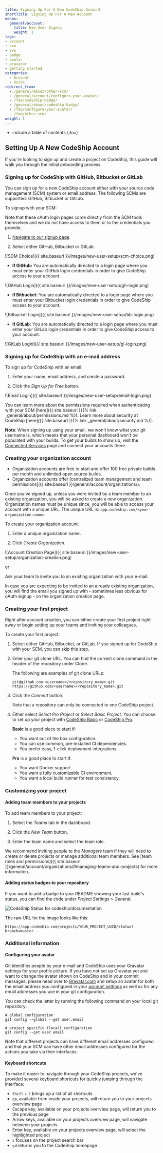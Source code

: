 ```yaml
---
title: Signing Up For A New CodeShip Account
shortTitle: Signing Up For A New Account
menus:
  general/account:
    title: New User Signup
    weight: 1
tags:
- account
- scm
- svn
- badge
- avatar
- gravatar
- getting started
categories:
  - Account
  - Guide
redirect_from:
  - /general/about/other-scm/
  - /general/account/configure-your-avatar/
  - /faq/codeship-badge/
  - /general/about/codeship-badge/
  - /faq/configure-your-avatar/
  - /faq/other-scm/
weight: 1
---
```


* include a table of contents
{:toc}

## Setting Up A New CodeShip Account

If you're looking to sign up and create a project on CodeShip, this guide will walk you through the initial onboarding process.

### Signing up for CodeShip with GitHub, Bitbucket or GitLab

You can sign up for a new CodeShip account either with your source code management (SCM) system or email address. The following SCMs are supported: GitHub, Bitbucket or GitLab.

To signup with your SCM:

Note that these oAuth login pages come directly from the SCM tools themselves and we do not have access to them or to the credentials you provide.

1. [Navigate to our signup page](https://app.codeship.com/registrations/new).

2. Select either GitHub, Bitbucket or GitLab.

![SCM Choice]({{ site.baseurl }}/images/new-user-setup/scm-choice.png)

- **If GitHub:** You are automatically directed to a login page where you must enter your GitHub login credentials in order to give CodeShip access to your account.

![GitHub Login]({{ site.baseurl }}/images/new-user-setup/gh-login.png)

- **If Bitbucket:** You are automatically directed to a login page where you must enter your Bitbucket login credentials in order to give CodeShip access to your account.

![Bitbucket Login]({{ site.baseurl }}/images/new-user-setup/bb-login.png)

- **If GitLab:** You are automatically directed to a login page where you must enter your GitLab login credentials in order to give CodeShip access to your account.

![GitLab Login]({{ site.baseurl }}/images/new-user-setup/gl-login.png)

### Signing up for CodeShip with an e-mail address

To sign up for CodeShip with an email:

1. Enter your name, email address, and create a password.

2. Click the _Sign Up for Free_ button.

![Email Login]({{ site.baseurl }}/images/new-user-setup/email-login.png)

You can learn more about the permissions required when authenticating with your SCM [here]({{ site.baseurl }}{% link _general/about/permissions.md %}). Learn more about security at CodeShip [here]({{ site.baseurl }}{% link _general/about/security.md %}).

**Note**: When signing up using your email, we won't know what your git username is, which means that your personal dashboard won't be populated with your builds. To get your builds to show up, visit the [Connected Services](https://app.codeship.com/authentications) page and connect your accounts there.

### Creating your organization account 

* Organization accounts are free to start and offer 100 free private builds per month and unlimited open source builds.
* Organization accounts offer [centralized team management and team permissions]({{ site.baseurl }}/general/account/organizations/).

Once you’ve signed up, unless you were invited by a team member to an existing organization, you will be asked to create a new organization. Organization names must be unique since, you will be able to access your account with a unique URL. The unique URL is:  `app.codeship.com/<your-organization-name>`.

To create your organization account:

1. Enter a unique organization name.

2. Click _Create Organization_.

![Account Creation Page]({{ site.baseurl }}/images/new-user-setup/organization-creation.png)

or

Ask your team to invite you to an existing organization with your e-mail.

In case you are expecting to be invited to an already existing organization, you will find the email you signed up with - sometimes less obvious for oAuth signup - on the organization creation page.

### Creating your first project

Right after account creation, you can either create your first project right away or begin setting up your teams and inviting your colleagues.

To create your first project:

1. Select either GitHub, Bitbucket, or GitLab. If you signed up for CodeShip with your SCM, you can skip this step.

2. Enter your git clone URL. You can find the correct clone command in the header of the repository under Clone.  

    The following are examples of git clone URLs:  

    ```
    git@github.com:<username>/<repository_name>.git
    https://github.com/<username>/<repository_name>.git
    ```

3. Click the _Connect_ button.

    Note that a repository can only be connected to one CodeShip project.

4. Either select _Select Pro Project_ or _Select Basic Project_. You can choose to set up your project with [CodeShip Basic](https://codeship.com/features/basic) or [CodeShip Pro](https://codeship.com/features/pro).

    **Basic** is a good place to start if:
    - You want out of the box configuration.
    - You can use common, pre-installed CI dependencies.
    - You prefer easy, 1-click deployment integrations.

    **Pro** is a good place to start if:
    - You want Docker support.
    - You want a fully customizable CI environment.
    - You want a local build runner for test consistency.

### Customizing your project

#### Adding team members to your projects

To add team members to your project: 

1. Select the _Teams_ tab in the dashboard.

2. Click the _New Team_ button.

3. Enter the  team name and select the team role.

We recommend inviting people to the _Managers_ team if they will need to create or delete projects or manage additional team members. See [team roles and permissions]({{ site.baseurl }}/general/account/organizations/#managing-teams-and-projects) for more information.

#### Adding status badges to your repository

If you want to add a badge to your README showing your last build's status, you can find the code under _Project Settings > General_.

![CodeShip Status for codeship/documentation](https://codeship.com/projects/0bdb0440-3af5-0133-00ea-0ebda3a33bf6/status?branch=master)

The raw URL for the image looks like this:

```
https://app.codeship.com/projects/YOUR_PROJECT_UUID/status?branch=master
```

### Additional information

#### Configuring your avatar

Git identifies people by your e-mail and CodeShip uses your Gravatar settings for your profile picture. If you have not set up Gravatar yet and want to change the avatar shown on CodeShip and in your commit messages, please head over to [Gravatar.com](https://en.gravatar.com/) and setup an avatar for both the email address you configured in your [account settings](https://app.codeship.com/user/edit) as well as for any email addresses you use in your git configuration.

You can check the latter by running the following command on your local git repository:

```shell
# global configuration
git config --global --get user.email

# project specific (local) configuration
git config --get user.email
```

Note that different projects can have different email addresses configured and that your SCM can have other email addresses configured for the actions you take via their interfaces.

#### Keyboard shortcuts

To make it easier to navigate through your CodeShip projects, we've provided several keyboard shortcuts for quickly jumping through the interface:

- `Shift` + `?` brings up a list of all shortcuts
- `gp`, available from inside your projects, will return you to your projects overview page
- Escape key, available on your projects overview page, will return you to the previous page
- Arrow keys, available on your projects overview page, will navigate between your projects
- Enter key, available on your projects overview page, will select the highlighted project
- `s` focuses on the project search bar
- `gd` returns you to the CodeShip homepage
